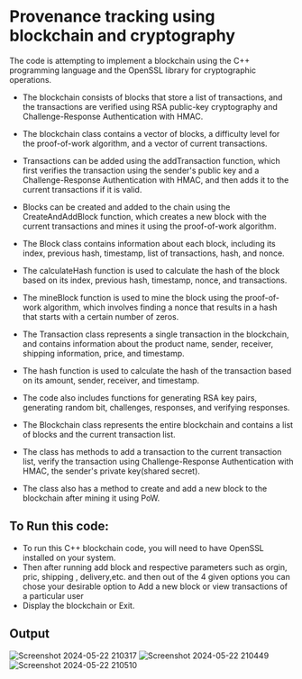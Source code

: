 # Provenance tracking using blockchain and cryptography
The code is attempting to implement a blockchain using the C++ programming language and the OpenSSL library for cryptographic operations.

- The blockchain consists of blocks that store a list of transactions, and the transactions are verified using RSA public-key cryptography and Challenge-Response Authentication with HMAC.
- The blockchain class contains a vector of blocks, a difficulty level for the proof-of-work algorithm, and a vector of current transactions.
- Transactions can be added using the addTransaction function, which first verifies the transaction using the sender's public key and a Challenge-Response Authentication with HMAC,
and then adds it to the current transactions if it is valid.
- Blocks can be created and added to the chain using the CreateAndAddBlock function, which creates a new block with the current transactions and mines it using the proof-of-work algorithm.

- The Block class contains information about each block, including its index, previous hash, timestamp, list of transactions, hash, and nonce.
- The calculateHash function is used to calculate the hash of the block based on its index, previous hash, timestamp, nonce, and transactions.
- The mineBlock function is used to mine the block using the proof-of-work algorithm, which involves finding a nonce that results in a hash that starts with a certain number of zeros.

- The Transaction class represents a single transaction in the blockchain, and contains information about the product name, sender, receiver, shipping information, price, and timestamp.
- The hash function is used to calculate the hash of the transaction based on its amount, sender, receiver, and timestamp.

- The code also includes functions for generating RSA key pairs, generating random bit, challenges, responses, and verifying responses.
- The Blockchain class represents the entire blockchain and contains a list of blocks and the current transaction list.
- The class has methods to add a transaction to the current transaction list, verify the transaction using Challenge-Response Authentication with HMAC, the sender's private key(shared secret).
- The class also has a method to create and add a new block to the blockchain after mining it using PoW.

## To Run this code:
- To run this C++ blockchain code, you will need to have OpenSSL installed on your system.
- Then after running add block and respective parameters such as orgin, pric, shipping , delivery,etc.
and then out of the 4 given options you can chose your desirable option to Add a new block  or view transactions of a particular user
- Display the blockchain or Exit.

## Output
![Screenshot 2024-05-22 210317](https://github.com/ani-91/Cryptography-Blockchain/assets/141425684/80e2d06c-087e-45c8-b118-f63509369681)
![Screenshot 2024-05-22 210449](https://github.com/ani-91/Cryptography-Blockchain/assets/141425684/f1239742-5901-4226-b7ba-e36cfa228629)
![Screenshot 2024-05-22 210510](https://github.com/ani-91/Cryptography-Blockchain/assets/141425684/a492b924-5a8d-4572-82cf-799fd2935cdd)


